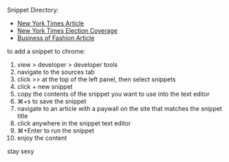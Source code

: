 Snippet Directory:
- [New York Times Article](https://raw.githubusercontent.com/zonika/wrecking-ball/master/snippets/nyt-article.js)
- [New York Times Election Coverage](https://raw.githubusercontent.com/zonika/wrecking-ball/master/snippets/nyt-election-coverage.js)
- [Business of Fashion Article](https://raw.githubusercontent.com/zonika/wrecking-ball/master/snippets/bof.js)


to add a snippet to chrome:
1. view > developer > developer tools
2. navigate to the sources tab
3. click >> at the top of the left panel, then select snippets
4. click + new snippet
5. copy the contents of the snippet you want to use into the text editor
6. ⌘+s to save the snippet
7. navigate to an article with a paywall on the site that matches the snippet title
8. click anywhere in the snippet text editor
9. ⌘+Enter to run the snippet
10. enjoy the content

stay sexy
